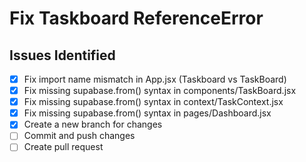 # Fix Taskboard ReferenceError

## Issues Identified
- [x] Fix import name mismatch in App.jsx (Taskboard vs TaskBoard)
- [x] Fix missing supabase.from() syntax in components/TaskBoard.jsx
- [x] Fix missing supabase.from() syntax in context/TaskContext.jsx
- [x] Fix missing supabase.from() syntax in pages/Dashboard.jsx
- [x] Create a new branch for changes
- [ ] Commit and push changes
- [ ] Create pull request